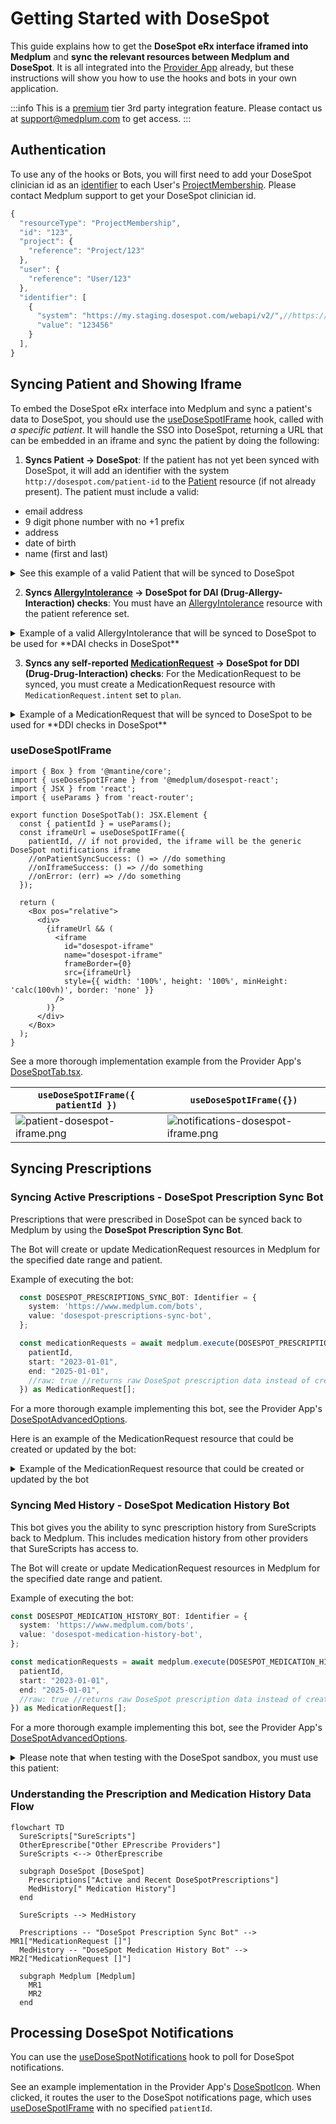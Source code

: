 # Getting Started with DoseSpot

This guide explains how to get the **DoseSpot eRx interface iframed into Medplum** and **sync the relevant resources between Medplum and DoseSpot**. It is all integrated into the [Provider App](https://provider.medplum.com) already, but these instructions will show you how to use the hooks and bots in your own application.

:::info
This is a [premium](/pricing) tier 3rd party integration feature. Please contact us at [support@medplum.com](mailto:support@medplum.com) to get access.
:::

## Authentication

To use any of the hooks or Bots, you will first need to add your DoseSpot clinician id as an [identifier](/docs/fhir-basics#naming-data-identifiers) to each User's [ProjectMembership](/docs/api/fhir/medplum/projectmembership). Please contact Medplum support to get your DoseSpot clinician id.

```typescript
{
  "resourceType": "ProjectMembership",
  "id": "123",
  "project": {
    "reference": "Project/123"
  },
  "user": {
    "reference": "User/123"
  },
  "identifier": [
    {
      "system": "https://my.staging.dosespot.com/webapi/v2/",//https://my.dosespot.com/webapi/v2/ for production
      "value": "123456"
    }
  ],
}
```
## Syncing Patient and Showing Iframe

To embed the DoseSpot eRx interface into Medplum and sync a patient's data to DoseSpot, you should use the [useDoseSpotIFrame](https://github.com/medplum/medplum/blob/113821deb5058bc1c6bc95f5d294d05e7fc4cd5e/packages/dosespot-react/src/useDoseSpotIFrame.ts#L12) hook, called with *a specific patient*. It will handle the SSO into DoseSpot, returning a URL that can be embedded in an iframe and sync the patient by doing the following:

1. **Syncs Patient -> DoseSpot**: If the patient has not yet been synced with DoseSpot, it will add an identifier with the system `http://dosespot.com/patient-id` to the [Patient](/docs/api/fhir/resources/patient) resource (if not already present). The patient must include a valid:
- email address
- 9 digit phone number with no +1 prefix
- address
- date of birth
- name (first and last)

<details>
  <summary>See this example of a valid Patient that will be synced to DoseSpot</summary>

```typescript
{
  {
  "resourceType": "Patient",
  "name": [ //Required
    {
      "given": [
        "Frodo"
      ],
      "family": "Baggins"
    }
  ],
  "telecom": [
    {
      "system": "email",
      "use": "home",
      "value": "frodo@example.com" //Required
    },
    {
      "system": "phone",
      "use": "home",
      "value": "6175672093"//Required: cannot have a +1 prefix and must be 9 digits
    }
  ],
  "address": [//Required
    {
      "line": [
        "98 Battery St"
      ],
      "city": "San Francisco",
      "state": "CA",
      "postalCode": "94118"
    }
  ],
  "birthDate": "1978-06-15",//Required
  "identifier": [ 
    { //This is added if the sync is successful
      "system": "https://dosespot.com/patient-id",
      "value": "78089260"
    }
  ]
}
```
</details>


2. **Syncs [AllergyIntolerance](/docs/api/fhir/resources/allergyintolerance) -> DoseSpot for DAI (Drug-Allergy-Interaction) checks**: You must have an [AllergyIntolerance](/docs/api/fhir/resources/allergyintolerance) resource with the patient reference set.

<details>
  <summary>Example of a valid AllergyIntolerance that will be synced to DoseSpot to be used for **DAI checks in DoseSpot**</summary>

```typescript
{
  "resourceType": "AllergyIntolerance",
  "id": "123",
  "patient": {
    "reference": "Patient/123"
  },
  "code": {
    "coding": [
      {// Recommended: Use RxNorm for best results with DoseSpot
        "system": "http://www.nlm.nih.gov/research/umls/rxnorm",
        "code": "205604"
      }
    ],
    "text": "Vibramycin 100 mg capsule"
  },
  "identifier": [//This is added if the sync is successful
    {
      "system": "https://dosespot.com/self-reported-allergy-id",
      "value": "123"
    }
  ]
  //...
}
```
</details>

3. **Syncs any self-reported [MedicationRequest](/docs/api/fhir/resources/medicationrequest) -> DoseSpot for DDI (Drug-Drug-Interaction) checks**: For the MedicationRequest to be synced, you must create a MedicationRequest resource with `MedicationRequest.intent` set to `plan`.

<details>
  <summary>Example of a MedicationRequest that will be synced to DoseSpot to be used for **DDI checks in DoseSpot**</summary>

```typescript
{
  "resourceType": "MedicationRequest",
  "id": "123",
  "intent": "plan", // REQUIRED to be picked up in sync
  "medicationCodeableConcept": { // medicationReference is not supported
    "coding": [
      {// Recommended: Use RxNorm for best results with DoseSpot
        "system": "http://www.nlm.nih.gov/research/umls/rxnorm",
        "code": "205604"
      }
    ],
    "text": "Vibramycin 100 mg capsule"
  },
  "identifier": [//This is added if the sync is successful
    {
      "system": "https://dosespot.com/self-reported-medication-id",
      "value": "123"
    }
  ]
  //...
}
```
</details>

### useDoseSpotIFrame

```tsx
import { Box } from '@mantine/core';
import { useDoseSpotIFrame } from '@medplum/dosespot-react';
import { JSX } from 'react';
import { useParams } from 'react-router';

export function DoseSpotTab(): JSX.Element {
  const { patientId } = useParams();
  const iframeUrl = useDoseSpotIFrame({
    patientId, // if not provided, the iframe will be the generic DoseSpot notifications iframe
    //onPatientSyncSuccess: () => //do something
    //onIframeSuccess: () => //do something
    //onError: (err) => //do something
  });

  return (
    <Box pos="relative">
      <div>
        {iframeUrl && (
          <iframe
            id="dosespot-iframe"
            name="dosespot-iframe"
            frameBorder={0}
            src={iframeUrl}
            style={{ width: '100%', height: '100%', minHeight: 'calc(100vh)', border: 'none' }}
          />
        )}
      </div>
    </Box>
  );
}
```

See a more thorough implementation example from the Provider App's [DoseSpotTab.tsx](https://github.com/medplum/medplum/blob/main/examples/medplum-provider/src/pages/patient/DoseSpotTab.tsx).

| `useDoseSpotIFrame({ patientId })` | `useDoseSpotIFrame({})` |
| ------------------------------- | ---------------------------------------- |
| ![patient-dosespot-iframe.png](/img/integrations/dosespot/patient-dosespot-iframe.png)   | ![notifications-dosespot-iframe.png](/img/integrations/dosespot/notifications-dosespot-iframe.png)    |

## Syncing Prescriptions

### Syncing Active Prescriptions - DoseSpot Prescription Sync Bot

Prescriptions that were prescribed in DoseSpot can be synced back to Medplum by using the **DoseSpot Prescription Sync Bot**.

The Bot will create or update MedicationRequest resources in Medplum for the specified date range and patient.

Example of executing the bot:

```typescript
  const DOSESPOT_PRESCRIPTIONS_SYNC_BOT: Identifier = {
    system: 'https://www.medplum.com/bots',
    value: 'dosespot-prescriptions-sync-bot',
  };

  const medicationRequests = await medplum.execute(DOSESPOT_PRESCRIPTIONS_SYNC_BOT, {
    patientId,
    start: "2023-01-01",
    end: "2025-01-01",
    //raw: true //returns raw DoseSpot prescription data instead of creating and returning MedicationRequest resources
  }) as MedicationRequest[];
```
For a more thorough example implementing this bot, see the Provider App's [DoseSpotAdvancedOptions](https://github.com/medplum/medplum/blob/113821deb5058bc1c6bc95f5d294d05e7fc4cd5e/examples/medplum-provider/src/pages/patient/DoseSpotAdvancedOptions.tsx#L13-L61).

Here is an example of the MedicationRequest resource that could be created or updated by the bot:

<details>
  <summary>Example of the MedicationRequest resource that could be created or updated by the bot</summary>

```typescript
{
  "resourceType": "MedicationRequest",
  "identifier": [
    {
      "system": "https://dosespot.com/prescription-id",
      "value": "459848468"
    }
  ],
  "status": "completed",
  "statusReason": {
    "coding": [
      {
        "system": "https://dosespot.com/medication-status",
        "code": "Completed",
        "display": "Completed"
      }
    ]
  },
  "intent": "order",
  "medicationCodeableConcept": {
    "coding": [
      {
        "system": "http://hl7.org/fhir/sid/ndc",
        "code": "57896059815"
      }
    ],
    "text": "Lip-Care External Stick"
  },
  "subject": {
    "reference": "Patient/123",
    "display": "John Doe"
  },
  "authoredOn": "2025-05-06T23:43:01.483",
  "recorder": {
    "identifier": {
      "value": "dosespot"
    }
  },
  "dispenseRequest": {
    "validityPeriod": {
      "start": "2025-05-06T23:43:01.483"
    },
    "quantity": {
      "value": 2,
      "unit": "Stick",
      "system": "http://unitsofmeasure.org"
    },
    "expectedSupplyDuration": {
      "value": 1,
      "unit": "days",
      "system": "http://unitsofmeasure.org",
      "code": "d"
    }
  }
  //...
}
```
</details>


### Syncing Med History - DoseSpot Medication History Bot

This bot gives you the ability to sync prescription history from SureScripts back to Medplum. This includes medication history from other providers that SureScripts has access to.

The Bot will create or update MedicationRequest resources in Medplum for the specified date range and patient.

Example of executing the bot:

```typescript
const DOSESPOT_MEDICATION_HISTORY_BOT: Identifier = {
  system: 'https://www.medplum.com/bots',
  value: 'dosespot-medication-history-bot',
};

const medicationRequests = await medplum.execute(DOSESPOT_MEDICATION_HISTORY_BOT, {
  patientId,
  start: "2023-01-01",
  end: "2025-01-01",
  //raw: true //returns raw DoseSpot prescription data instead of creating and returning MedicationRequest resources
}) as MedicationRequest[];
```
For a more thorough example implementing this bot, see the Provider App's [DoseSpotAdvancedOptions](https://github.com/medplum/medplum/blob/113821deb5058bc1c6bc95f5d294d05e7fc4cd5e/examples/medplum-provider/src/pages/patient/DoseSpotAdvancedOptions.tsx#L13-L61).

<details>
  <summary>Please note that when testing with the DoseSpot sandbox, you must use this patient:</summary>

```typescript
{
  "resourceType": "Patient",
  "name": [
    {
      "given": [
        "Rowena",
        "Baylie"
      ],
      "family": "Acacianna"
    }
  ],
  "telecom": [
    {
      "system": "email",
      "use": "home",
      "value": "example+dosespot@example.com"
    },
    {
      "system": "phone",
      "value": "+15052936547",
      "use": "mobile"
    }
  ],
  "gender": "male",
  "birthDate": "1968-03-29",
  "address": [
    {
      "use": "home",
      "type": "both",
      "line": [
        "2798 Parsifal St NE"
      ],
      "city": "Albuquerque",
      "state": "NM",
      "postalCode": "87112"
    }
  ],
  "active": true
}
```
</details>


### Understanding the Prescription and Medication History Data Flow

```mermaid
flowchart TD
  SureScripts["SureScripts"]
  OtherEprescribe["Other EPrescribe Providers"]
  SureScripts <--> OtherEprescribe

  subgraph DoseSpot [DoseSpot]
    Prescriptions["Active and Recent DoseSpotPrescriptions"]
    MedHistory[" Medication History"]
  end

  SureScripts --> MedHistory

  Prescriptions -- "DoseSpot Prescription Sync Bot" --> MR1["MedicationRequest []"]
  MedHistory -- "DoseSpot Medication History Bot" --> MR2["MedicationRequest []"]

  subgraph Medplum [Medplum]
    MR1
    MR2
  end
```

## Processing DoseSpot Notifications

You can use the [useDoseSpotNotifications](https://github.com/medplum/medplum/blob/main/packages/dosespot-react/src/useDoseSpotNotifications.ts) hook to poll for DoseSpot notifications.

See an example implementation in the Provider App's [DoseSpotIcon](https://github.com/medplum/medplum/blob/main/examples/medplum-provider/src/components/DoseSpotIcon.tsx). When clicked, it routes the user to the DoseSpot notifications page, which uses [useDoseSpotIFrame](#usedosespotiframe) with no specified `patientId`. 